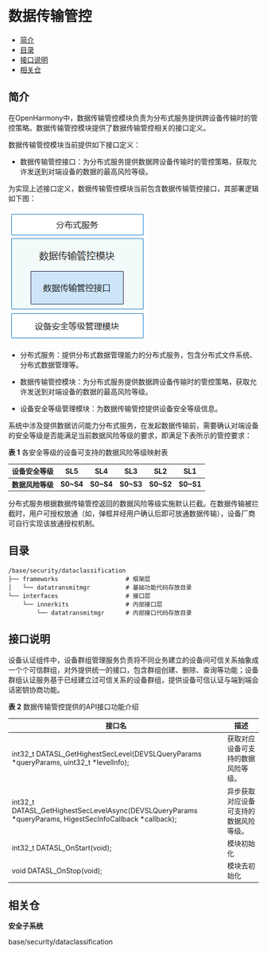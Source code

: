 # 数据传输管控<a name="ZH-CN_TOPIC_0000001150002727"></a>

-   [简介](#section11660541593)
-   [目录](#section161941989596)
-   [接口说明](#section1312121216216)
-   [相关仓](#section1371113476307)

## 简介<a name="section11660541593"></a>

在OpenHarmony中，数据传输管控模块负责为分布式服务提供跨设备传输时的管控策略。数据传输管控模块提供了数据传输管控相关的接口定义。

数据传输管控模块当前提供如下接口定义：

-   数据传输管控接口：为分布式服务提供数据跨设备传输时的管控策略，获取允许发送到对端设备的数据的最高风险等级。

为实现上述接口定义，数据传输管控模块当前包含数据传输管控接口，其部署逻辑如下图：

![](figures/dataclassification_zh.png)

-   分布式服务：提供分布式数据管理能力的分布式服务，包含分布式文件系统、分布式数据管理等。

-   数据传输管控模块：为分布式服务提供数据跨设备传输时的管控策略，获取允许发送到对端设备的数据的最高风险等级。

-   设备安全等级管理模块：为数据传输管控提供设备安全等级信息。

系统中涉及提供数据访问能力分布式服务，在发起数据传输前，需要确认对端设备的安全等级是否能满足当前数据风险等级的要求，即满足下表所示的管控要求：

**表 1**  各安全等级的设备可支持的数据风险等级映射表

| **设备安全等级** | **SL5**   | **SL4**   | **SL3**   | **SL2**   | **SL1**   |
| ---------------- | --------- | --------- | --------- | --------- | --------- |
| **数据风险等级** | **S0~S4** | **S0~S4** | **S0~S3** | **S0~S2** | **S0~S1** |

分布式服务根据数据传输管控返回的数据风险等级实施默认拦截。在数据传输被拦截时，用户可授权放通（如，弹框并经用户确认后即可放通数据传输），设备厂商可自行实现该放通授权机制。


## 目录<a name="section161941989596"></a>

```
/base/security/dataclassification
├── frameworks                   # 框架层
│   └── datatransmitmgr          # 基础功能代码存放目录
└── interfaces                   # 接口层
    └── innerkits                # 内部接口层
        └── datatransmitmgr      # 内部接口代码存放目录
```

## 接口说明<a name="section1312121216216"></a>

设备认证组件中，设备群组管理服务负责将不同业务建立的设备间可信关系抽象成一个个可信群组，对外提供统一的接口，包含群组创建、删除、查询等功能；设备群组认证服务基于已经建立过可信关系的设备群组，提供设备可信认证与端到端会话密钥协商功能。

**表 2**  数据传输管控提供的API接口功能介绍

| 接口名                                                       | 描述                                   |
| ------------------------------------------------------------ | -------------------------------------- |
| int32_t DATASL_GetHighestSecLevel(DEVSLQueryParams *queryParams, uint32_t *levelInfo); | 获取对应设备可支持的数据风险等级。     |
| int32_t DATASL_GetHighestSecLevelAsync(DEVSLQueryParams *queryParams, HigestSecInfoCallback *callback); | 异步获取对应设备可支持的数据风险等级。 |
| int32_t DATASL_OnStart(void);                                | 模块初始化                             |
| void DATASL_OnStop(void);                                    | 模块去初始化                           |




## 相关仓<a name="section1371113476307"></a>

**安全子系统**

base/security/dataclassification

